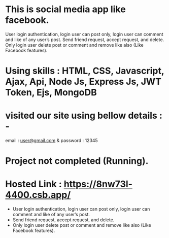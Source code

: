 # This is social media app like facebook.
User login authentication, login user can post only, login user can comment and like of any user’s post. 
Send friend request, accept request, and delete. 
Only login user delete post or comment and remove like also (Like Facebook features).
# Using skills : HTML, CSS, Javascript, Ajax, Api, Node Js, Express Js, JWT Token, Ejs, MongoDB
# visited our site using bellow details : -
email : user@gmail.com & password : 12345
# Project not completed (Running).
# Hosted Link : https://8nw73l-4400.csb.app/

 - User login authentication, login user can post only, login user can comment and like of any user’s post. 
- Send friend request, accept request, and delete. 
- Only login user delete post or comment and remove like also (Like Facebook features).

